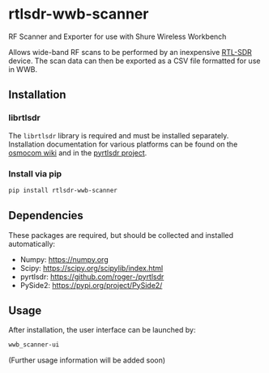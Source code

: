 # rtlsdr-wwb-scanner

RF Scanner and Exporter for use with Shure Wireless Workbench

Allows wide-band RF scans to be performed by an inexpensive [RTL-SDR][osmosdr-wiki] device.
The scan data can then be exported as a CSV file formatted for use in WWB.

## Installation

### librtlsdr

The `librtlsdr` library is required and must be installed separately.
Installation documentation for various platforms can be found on the [osmocom wiki][osmosdr-wiki]
and in the [pyrtlsdr project][pyrtlsdr].

### Install via pip

```bash
pip install rtlsdr-wwb-scanner
```

## Dependencies

These packages are required, but should be collected and installed automatically:

* Numpy: https://numpy.org
* Scipy: https://scipy.org/scipylib/index.html
* pyrtlsdr: https://github.com/roger-/pyrtlsdr
* PySide2: https://pypi.org/project/PySide2/

## Usage

After installation, the user interface can be launched by:

```bash
wwb_scanner-ui
```

(Further usage information will be added soon)


[osmosdr-wiki]: http://sdr.osmocom.org/trac/wiki/rtl-sdr
[pyrtlsdr]: https://github.com/roger-/pyrtlsdr
[scipy-install]: http://www.scipy.org/install.html
